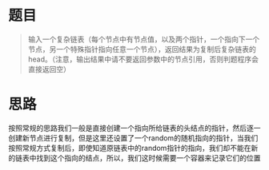 # 题目
>输入一个复杂链表（每个节点中有节点值，以及两个指针，一个指向下一个节点，另一个特殊指针指向任意一个节点），返回结果为复制后复杂链表的head。（注意，输出结果中请不要返回参数中的节点引用，否则判题程序会直接返回空）
# 思路
按照常规的思路我们一般是直接创建一个指向所给链表的头结点的指针，然后逐一创建新节点进行复制，但是这里还设置了一个random的随机指向的指针，当我们按照常规方式复制后，即使知道原链表中的random指针的指向，我们却不能在新的链表中找到这个指向的结点，所以，我们这时候需要一个容器来记录它们的位置
